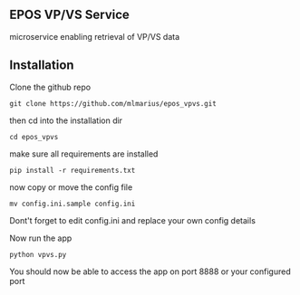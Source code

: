 ## EPOS VP/VS Service

microservice enabling retrieval of VP/VS data

## Installation

Clone the github repo
```
git clone https://github.com/mlmarius/epos_vpvs.git
```

then cd into the installation dir
```
cd epos_vpvs
```

make sure all requirements are installed
```
pip install -r requirements.txt
```

now copy or move the config file
```
mv config.ini.sample config.ini
```

Dont't forget to edit config.ini and replace your own config details

Now run the app
```
python vpvs.py
```

You should now be able to access the app on port 8888 or your configured port
